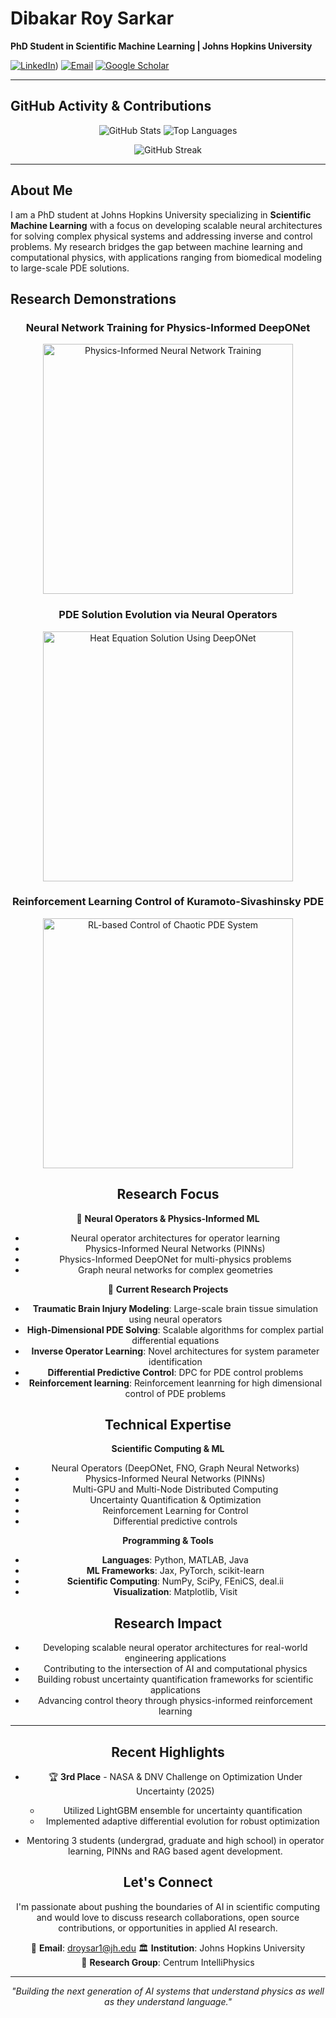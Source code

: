 # Dibakar Roy Sarkar

**PhD Student in Scientific Machine Learning | Johns Hopkins University**  

[![LinkedIn](https://img.shields.io/badge/-LinkedIn-0077B5?style=flat&logo=linkedin&logoColor=white)](https://www.linkedin.com/in/dibakar-roy-sarkar/))
[![Email](https://img.shields.io/badge/-Email-D14836?style=flat&logo=gmail&logoColor=white)](mailto:droysar1@jh.edu)
[![Google Scholar](https://img.shields.io/badge/-Google%20Scholar-4285F4?style=flat&logo=google-scholar&logoColor=white)](https://scholar.google.com/citations?user=Sz4nHdYAAAAJ&hl=en)

---

## GitHub Activity & Contributions

<div align="center">

![GitHub Stats](https://github-readme-stats.vercel.app/api?username=roydibs&show_icons=true&theme=default&hide_border=true&count_private=true)
![Top Languages](https://github-readme-stats.vercel.app/api/top-langs/?username=roydibs&layout=compact&theme=default&hide_border=true)

![GitHub Streak](https://github-readme-streak-stats.herokuapp.com/?user=roydibs&theme=default&hide_border=true)

</div>

---

## About Me

I am a PhD student at Johns Hopkins University specializing in **Scientific Machine Learning** with a focus on developing scalable neural architectures for solving complex physical systems and addressing inverse and control problems. My research bridges the gap between machine learning and computational physics, with applications ranging from biomedical modeling to large-scale PDE solutions.

## Research Demonstrations

<div align="center">

### Neural Network Training for Physics-Informed DeepONet
<img src="NN_training.gif" width="400" alt="Physics-Informed Neural Network Training">

### PDE Solution Evolution via Neural Operators  
<img src="pde_simulation.gif" width="400" alt="Heat Equation Solution Using DeepONet">

### Reinforcement Learning Control of Kuramoto-Sivashinsky PDE
<img src="rl_control_animation.gif" width="400" alt="RL-based Control of Chaotic PDE System">


## Research Focus

🧠 **Neural Operators & Physics-Informed ML**
- Neural operator architectures for operator learning
- Physics-Informed Neural Networks (PINNs) 
- Physics-Informed DeepONet for multi-physics problems
- Graph neural networks for complex geometries

🔬 **Current Research Projects**
- **Traumatic Brain Injury Modeling**: Large-scale brain tissue simulation using neural operators
- **High-Dimensional PDE Solving**: Scalable algorithms for complex partial differential equations
- **Inverse Operator Learning**: Novel architectures for system parameter identification
- **Differential Predictive Control**: DPC for PDE control problems
- **Reinforcement learning**: Reinforcement leanrning for high dimensional control of PDE problems

## Technical Expertise

**Scientific Computing & ML**
- Neural Operators (DeepONet, FNO, Graph Neural Networks)
- Physics-Informed Neural Networks (PINNs)
- Multi-GPU and Multi-Node Distributed Computing
- Uncertainty Quantification & Optimization
- Reinforcement Learning for Control
- Differential predictive controls

**Programming & Tools**
- **Languages**: Python, MATLAB, Java
- **ML Frameworks**: Jax, PyTorch, scikit-learn
- **Scientific Computing**: NumPy, SciPy, FEniCS, deal.ii
- **Visualization**: Matplotlib, Visit

## Research Impact

- Developing scalable neural operator architectures for real-world engineering applications
- Contributing to the intersection of AI and computational physics
- Building robust uncertainty quantification frameworks for scientific applications
- Advancing control theory through physics-informed reinforcement learning

---

## Recent Highlights

- 🏆 **3rd Place** - NASA & DNV Challenge on Optimization Under Uncertainty (2025)
  - Utilized LightGBM ensemble for uncertainty quantification 
  - Implemented adaptive differential evolution for robust optimization

- Mentoring 3 students (undergrad, graduate and high school) in operator learning, PINNs and RAG based agent development.

## Let's Connect

I'm passionate about pushing the boundaries of AI in scientific computing and would love to discuss research collaborations, open source contributions, or opportunities in applied AI research.

📧 **Email**: droysar1@jh.edu 
🏛️ **Institution**: Johns Hopkins University  
🔬 **Research Group**: Centrum IntelliPhysics

---

<div align="center">

*"Building the next generation of AI systems that understand physics as well as they understand language."*

</div>
